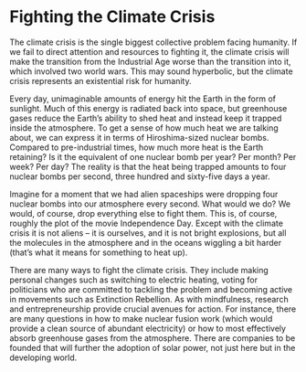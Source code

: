 # Fighting the Climate Crisis

The climate crisis is the single biggest collective problem facing humanity. If we fail to direct attention and resources to fighting it, the climate crisis will make the transition from the Industrial Age worse than the transition into it, which involved two world wars. This may sound hyperbolic, but the climate crisis represents an existential risk for humanity. 

Every day, unimaginable amounts of energy hit the Earth in the form of sunlight. Much of this energy is radiated back into space, but greenhouse gases reduce the Earth’s ability to shed heat and instead keep it trapped inside the atmosphere. To get a sense of how much heat we are talking about, we can express it in terms of Hiroshima-sized nuclear bombs. Compared to pre-industrial times, how much more heat is the Earth retaining? Is it the equivalent of one nuclear bomb per year? Per month? Per week? Per day? The reality is that the heat being trapped amounts to four nuclear bombs per second, three hundred and sixty-five days a year.

Imagine for a moment that we had alien spaceships were dropping four nuclear bombs into our atmosphere every second. What would we do? We would, of course, drop everything else to fight them. This is, of course, roughly the plot of the movie Independence Day. Except with the climate crisis it is not aliens – it is ourselves, and it is not bright explosions, but all the molecules in the atmosphere and in the oceans wiggling a bit harder (that’s what it means for something to heat up).

There are many ways to fight the climate crisis. They include making personal changes such as switching to electric heating, voting for politicians who are committed to tackling the problem and becoming active in movements such as Extinction Rebellion. As with mindfulness, research and entrepreneurship provide crucial avenues for action. For instance, there are many questions in how to make nuclear fusion work (which would provide a clean source of abundant electricity) or how to most effectively absorb greenhouse gases from the atmosphere. There are companies to be founded that will further the adoption of solar power, not just here but in the developing world.
